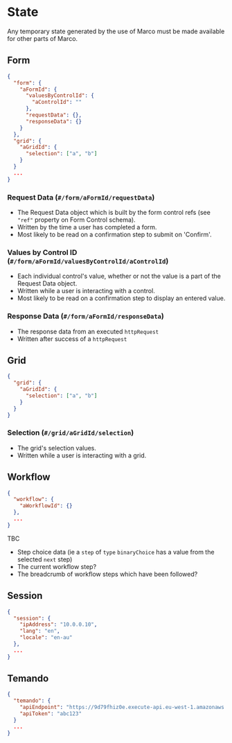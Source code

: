 # State

Any temporary state generated by the use of Marco must be made available for other parts of Marco.

## Form

```json
{
  "form": {
    "aFormId": {
      "valuesByControlId": {
        "aControlId": ""
      },
      "requestData": {},
      "responseData": {}
    }
  },
  "grid": {
    "aGridId": {
      "selection": ["a", "b"]
    }
  }
  ...
}
```

### Request Data (`#/form/aFormId/requestData`)

- The Request Data object which is built by the form control refs (see `"ref"` property on Form Control schema).
- Written by the time a user has completed a form.
- Most likely to be read on a confirmation step to submit on 'Confirm'.

### Values by Control ID (`#/form/aFormId/valuesByControlId/aControlId`)

- Each individual control's value, whether or not the value is a part of the Request Data object.
- Written while a user is interacting with a control.
- Most likely to be read on a confirmation step to display an entered value.

### Response Data (`#/form/aFormId/responseData`)

- The response data from an executed `httpRequest`
- Written after success of a `httpRequest`

## Grid

```json
{
  "grid": {
    "aGridId": {
      "selection": ["a", "b"]
    }
  }
}
```

### Selection (`#/grid/aGridId/selection`)

- The grid's selection values.
- Written while a user is interacting with a grid.

## Workflow

```json
{
  "workflow": {
    "aWorkflowId": {}
  },
  ...
}
```

TBC

- Step choice data (ie a `step` of `type` `binaryChoice` has a value from the selected `next` step)
- The current workflow step?
- The breadcrumb of workflow steps which have been followed?

## Session

```json
{
  "session": {
    "ipAddress": "10.0.0.10",
    "lang": "en",
    "locale": "en-au"
  },
  ...
}
```

## Temando

```json
{
  "temando": {
    "apiEndpoint": "https://9d79fhiz0e.execute-api.eu-west-1.amazonaws.com/dmidwaffle",
    "apiToken": "abc123"
  }
  ...
}
```
